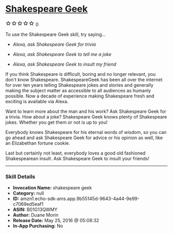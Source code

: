 # [Shakespeare Geek](http://alexa.amazon.com/#skills/amzn1.echo-sdk-ams.app.9b55145d-9643-4a44-9e99-c7069ed5eaf1)
![0 stars](../../images/ic_star_border_black_18dp_1x.png)![0 stars](../../images/ic_star_border_black_18dp_1x.png)![0 stars](../../images/ic_star_border_black_18dp_1x.png)![0 stars](../../images/ic_star_border_black_18dp_1x.png)![0 stars](../../images/ic_star_border_black_18dp_1x.png) 0

To use the Shakespeare Geek skill, try saying...

* *Alexa, ask Shakespeare Geek for trivia*

* *Alexa, ask Shakespeare Geek to tell me a joke*

* *Alexa, ask Shakespeare Geek to insult my friend*

If you think Shakespeare is difficult, boring and no longer relevant, you don't know Shakespeare. ShakespeareGeek has been all over the internet for over ten years telling Shakespeare jokes and stories and generally making the subject matter as accessible to all audiences as humanly possible. Now a decade of experience making Shakespeare fresh and exciting is available via Alexa.  

Want to learn more about the man and his work? Ask Shakespeare Geek for a trivia. How about a joke? Shakespeare Geek knows plenty of Shakespeare jokes. Whether you get them or not is up to you!

Everybody knows Shakespeare for his eternal words of wisdom, so you can go ahead and ask Shakespeare Geek for advice or his opinion as well, like an Elizabethan fortune cookie.

Last but certainly not least, everybody loves a good old fashioned Shakespearean insult. Ask Shakespeare Geek to insult your friends!

***

### Skill Details

* **Invocation Name:** shakespeare geek
* **Category:** null
* **ID:** amzn1.echo-sdk-ams.app.9b55145d-9643-4a44-9e99-c7069ed5eaf1
* **ASIN:** B01G13QWMY
* **Author:** Duane Morin
* **Release Date:** May 25, 2016 @ 05:08:32
* **In-App Purchasing:** No
